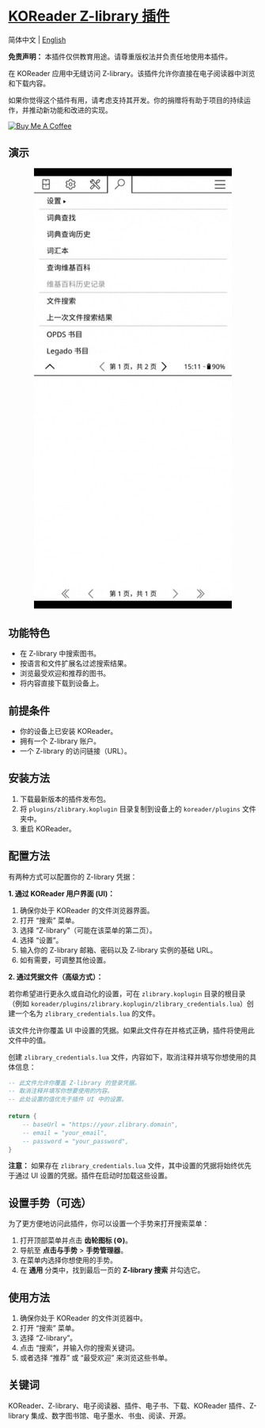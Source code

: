 # [KOReader Z-library 插件](https://github.com/ZlibraryKO/zlibrary.koplugin)

简体中文 | [English](./README.md)

**免责声明：** 本插件仅供教育用途。请尊重版权法并负责任地使用本插件。

在 KOReader 应用中无缝访问 Z-library。该插件允许你直接在电子阅读器中浏览和下载内容。

如果你觉得这个插件有用，请考虑支持其开发。你的捐赠将有助于项目的持续运作，并推动新功能和改进的实现。

<a href="https://buymeacoffee.com/zlibraryko" target="_blank"><img src="https://cdn.buymeacoffee.com/buttons/default-orange.png" alt="Buy Me A Coffee" height="41" width="174"></a>

## 演示

<div align="center">
  <img src="assets/search_and_download_zh.gif" width="400">
</div>

## 功能特色

*   在 Z-library 中搜索图书。
*   按语言和文件扩展名过滤搜索结果。
*   浏览最受欢迎和推荐的图书。
*   将内容直接下载到设备上。

## 前提条件

*   你的设备上已安装 KOReader。
*   拥有一个 Z-library 账户。
*   一个 Z-library 的访问链接（URL）。

## 安装方法

1.  下载最新版本的插件发布包。
2.  将 `plugins/zlibrary.koplugin` 目录复制到设备上的 `koreader/plugins` 文件夹中。
3.  重启 KOReader。

## 配置方法

有两种方式可以配置你的 Z-library 凭据：

**1. 通过 KOReader 用户界面 (UI)：**

1.  确保你处于 KOReader 的文件浏览器界面。
2.  打开 “搜索” 菜单。
3.  选择 “Z-library”（可能在该菜单的第二页）。
4.  选择 “设置”。
5.  输入你的 Z-library 邮箱、密码以及 Z-library 实例的基础 URL。
6.  如有需要，可调整其他设置。

**2. 通过凭据文件（高级方式）：**

若你希望进行更永久或自动化的设置，可在 `zlibrary.koplugin` 目录的根目录（例如 `koreader/plugins/zlibrary.koplugin/zlibrary_credentials.lua`）创建一个名为 `zlibrary_credentials.lua` 的文件。

该文件允许你覆盖 UI 中设置的凭据。如果此文件存在并格式正确，插件将使用此文件中的值。

创建 `zlibrary_credentials.lua` 文件，内容如下，取消注释并填写你想使用的具体信息：

```lua
-- 此文件允许你覆盖 Z-library 的登录凭据。
-- 取消注释并填写你想要使用的内容。
-- 此处设置的值优先于插件 UI 中的设置。

return {
    -- baseUrl = "https://your.zlibrary.domain",
    -- email = "your_email",
    -- password = "your_password",
}
```
**注意：** 如果存在 `zlibrary_credentials.lua` 文件，其中设置的凭据将始终优先于通过 UI 设置的凭据。插件在启动时加载这些设置。

## 设置手势（可选）

为了更方便地访问此插件，你可以设置一个手势来打开搜索菜单：

1.  打开顶部菜单并点击 **齿轮图标 (⚙️)**。
2.  导航至 **点击与手势** > **手势管理器**。
3.  在菜单内选择你想使用的手势。
4.  在 **通用** 分类中，找到最后一页的 **Z-library 搜索** 并勾选它。

## 使用方法

1.  确保你处于 KOReader 的文件浏览器中。
2.  打开 “搜索” 菜单。
3.  选择 “Z-library”。
4.  点击 “搜索”，并输入你的搜索关键词。
5.  或者选择 “推荐” 或 “最受欢迎” 来浏览这些书单。

## 关键词

KOReader、Z-library、电子阅读器、插件、电子书、下载、KOReader 插件、Z-library 集成、数字图书馆、电子墨水、书虫、阅读、开源。
